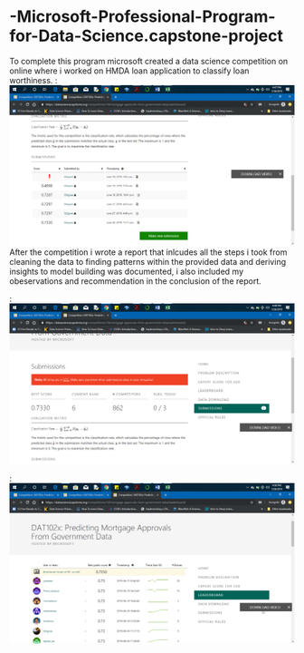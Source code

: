 # -Microsoft-Professional-Program-for-Data-Science.capstone-project
To complete this program microsoft created a data science competition on online where i worked on HMDA loan application to classify loan worthiness.
:![image1](https://github.com/OBigVee/-Microsoft-Professional-Program-for-Data-Science.capstone-project/blob/master/competition%20images/image1.png)
After the competition i wrote a report that inlcudes all the steps i took from cleaning the data to finding patterns within the provided data and deriving insights to model building was documented, i also included my obeservations and recommendation in the conclusion of the report.

:![image2](https://github.com/OBigVee/-Microsoft-Professional-Program-for-Data-Science.capstone-project/blob/master/competition%20images/image3.png)

:![image3](https://github.com/OBigVee/-Microsoft-Professional-Program-for-Data-Science.capstone-project/blob/master/competition%20images/image4.png)
